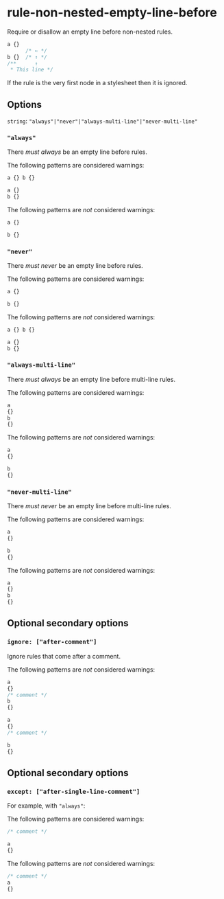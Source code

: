 # rule-non-nested-empty-line-before

Require or disallow an empty line before non-nested rules.

```css
a {}
      /* ← */
b {}  /* ↑ */
/**      ↑
 * This line */
```

If the rule is the very first node in a stylesheet then it is ignored.

## Options

`string`: `"always"|"never"|"always-multi-line"|"never-multi-line"`

### `"always"`

There *must always* be an empty line before rules.

The following patterns are considered warnings:

```css
a {} b {}
```

```css
a {}
b {}
```

The following patterns are *not* considered warnings:

```css
a {}

b {}
```

### `"never"`

There *must never* be an empty line before rules.

The following patterns are considered warnings:

```css
a {}

b {}
```

The following patterns are *not* considered warnings:

```css
a {} b {}
```

```css
a {}
b {}
```

### `"always-multi-line"`

There *must always* be an empty line before multi-line rules.

The following patterns are considered warnings:

```css
a
{}
b
{}
```

The following patterns are *not* considered warnings:

```css
a
{}

b
{}
```

### `"never-multi-line"`

There *must never* be an empty line before multi-line rules.

The following patterns are considered warnings:

```css
a
{}

b
{}
```

The following patterns are *not* considered warnings:

```css
a
{}
b
{}
```

## Optional secondary options

### `ignore: ["after-comment"]`

Ignore rules that come after a comment.

The following patterns are *not* considered warnings:

```css
a
{}
/* comment */
b
{}
```

```css
a
{}
/* comment */

b
{}
```

## Optional secondary options

### `except: ["after-single-line-comment"]`

For example, with `"always"`:

The following patterns are considered warnings:

```css
/* comment */

a
{}
```

The following patterns are *not* considered warnings:

```css
/* comment */
a
{}
```
